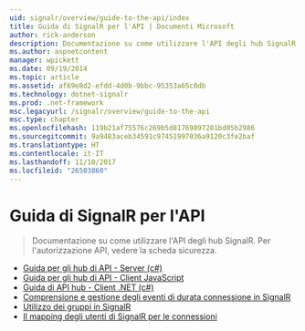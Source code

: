 ```yaml
---
uid: signalr/overview/guide-to-the-api/index
title: Guida di SignalR per l'API | Documenti Microsoft
author: rick-anderson
description: Documentazione su come utilizzare l'API degli hub SignalR. Per l'autorizzazione API, vedere la scheda sicurezza.
ms.author: aspnetcontent
manager: wpickett
ms.date: 09/19/2014
ms.topic: article
ms.assetid: af69e8d2-efdd-4d0b-9bbc-95353a65c0db
ms.technology: dotnet-signalr
ms.prod: .net-framework
msc.legacyurl: /signalr/overview/guide-to-the-api
msc.type: chapter
ms.openlocfilehash: 119b21af75576c269b5d81769897281bd05b2986
ms.sourcegitcommit: 9a9483aceb34591c97451997036a9120c3fe2baf
ms.translationtype: HT
ms.contentlocale: it-IT
ms.lasthandoff: 11/10/2017
ms.locfileid: "26503860"
---
```

<a name="signalr-guide-to-the-api"></a>Guida di SignalR per l'API
====================
> Documentazione su come utilizzare l'API degli hub SignalR. Per l'autorizzazione API, vedere la scheda sicurezza.


- [Guida per gli hub di API - Server (c#)](hubs-api-guide-server.md)
- [Guida per gli hub di API - Client JavaScript](hubs-api-guide-javascript-client.md)
- [Guida di API hub - Client .NET (c#)](hubs-api-guide-net-client.md)
- [Comprensione e gestione degli eventi di durata connessione in SignalR](handling-connection-lifetime-events.md)
- [Utilizzo dei gruppi in SignalR](working-with-groups.md)
- [Il mapping degli utenti di SignalR per le connessioni](mapping-users-to-connections.md)
